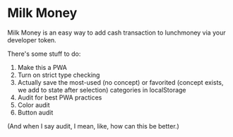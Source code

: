 # Milk Money

Milk Money is an easy way to add cash transaction to lunchmoney via your developer token.

There's some stuff to do:

1. Make this a PWA
1. Turn on strict type checking
1. Actually save the most-used (no concept) or favorited (concept exists, we add to state after selection) categories in localStorage
1. Audit for best PWA practices
1. Color audit
1. Button audit

(And when I say audit, I mean, like, how can this be better.)
